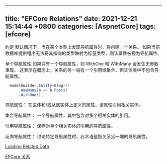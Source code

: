 
---
title: "EFCore Relations"
date:  2021-12-21 15:14:44 +0800
categories: [AspnetCore]
tags: [efcore]
---

约定
默认情况下，当在某个类型上发现导航属性时，将创建一个关系。 如果当前数据库提供程序无法将其指向的类型映射为标量类型，则该属性被视为导航属性。

单个导航属性
如果只有一个导航属性，则 WithOne 和 WithMany 会发生无参数重载。 这表示在概念上，关系的另一端有一个引用或集合，但实体类中不包含导航属性。
```cs
  modelBuilder.Entity<Blog>()
      .HasMany(b => b.Posts)
      .WithOne();
```

导航属性： 在主体和/或从属实体上定义的属性，该属性引用相关实体。

集合导航属性： 一个导航属性，其中包含对多个相关实体的引用。

引用导航属性： 保存对单个相关实体的引用的导航属性。

反向导航属性： 讨论特定导航属性时，此术语是指关系另一端的导航属性。

[Loading Related Data](https://docs.microsoft.com/en-us/ef/core/querying/related-data/)

[EFCore 关系](https://docs.microsoft.com/zh-cn/ef/core/modeling/relationships?tabs=fluent-api%2Cfluent-api-simple-key%2Csimple-key)
